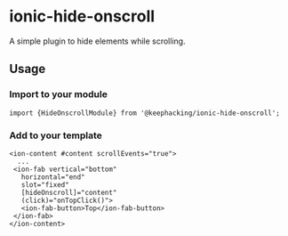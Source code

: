 # ionic-hide-onscroll

A simple plugin to hide elements while scrolling.

## Usage

### Import to your module

`import {HideOnscrollModule} from '@keephacking/ionic-hide-onscroll';`

### Add to your template

    <ion-content #content scrollEvents="true">
      ...
     <ion-fab vertical="bottom"
       horizontal="end"
       slot="fixed"
       [hideOnscroll]="content"
       (click)="onTopClick()">
       <ion-fab-button>Top</ion-fab-button>
     </ion-fab>
    </ion-content>
